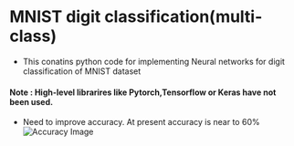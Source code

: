 # MNIST digit classification(multi-class)
* This conatins python code for implementing Neural networks for digit classification of MNIST dataset
#### Note : High-level librarires like Pytorch,Tensorflow or Keras have not been used.
* Need to improve accuracy.  At present accuracy is near to 60%
![Accuracy Image](https://user-images.githubusercontent.com/47566632/82951713-544e1b00-9fc5-11ea-9de6-3a39e6be1a79.png)
